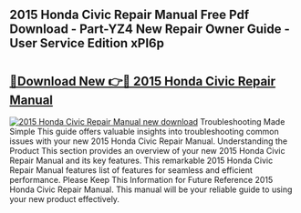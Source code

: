 ## 2015 Honda Civic Repair Manual Free Pdf Download - Part-YZ4 New Repair Owner Guide - User Service Edition xPI6p

# <h2><a href="http://bc14699.oget.top/?id=2015+Honda+Civic+Repair+Manual">🔗Download New 👉🔴 2015 Honda Civic Repair Manual</a></h2>

[![2015 Honda Civic Repair Manual new download](https://i.imgur.com/5g1atiW.png)](http://bc14699.oget.top/?id=2015+Honda+Civic+Repair+Manual)
Troubleshooting Made Simple This guide offers valuable insights into troubleshooting common issues with your new 2015 Honda Civic Repair Manual. Understanding the Product This section provides an overview of your new 2015 Honda Civic Repair Manual and its key features. This remarkable 2015 Honda Civic Repair Manual features list of features for seamless and efficient performance. Please Keep This Information for Future Reference 2015 Honda Civic Repair Manual. This manual will be your reliable guide to using your new product effectively.
